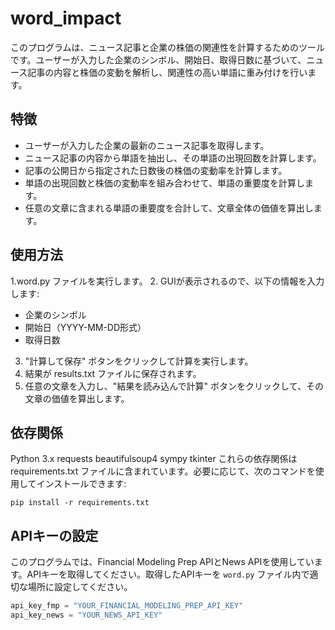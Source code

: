 # word_impact
このプログラムは、ニュース記事と企業の株価の関連性を計算するためのツールです。ユーザーが入力した企業のシンボル、開始日、取得日数に基づいて、ニュース記事の内容と株価の変動を解析し、関連性の高い単語に重み付けを行います。

## 特徴

- ユーザーが入力した企業の最新のニュース記事を取得します。
- ニュース記事の内容から単語を抽出し、その単語の出現回数を計算します。
- 記事の公開日から指定された日数後の株価の変動率を計算します。
- 単語の出現回数と株価の変動率を組み合わせて、単語の重要度を計算します。
- 任意の文章に含まれる単語の重要度を合計して、文章全体の価値を算出します。
## 使用方法

1.word.py ファイルを実行します。
2. GUIが表示されるので、以下の情報を入力します:
 - 企業のシンボル
 - 開始日（YYYY-MM-DD形式）
 - 取得日数
3. "計算して保存" ボタンをクリックして計算を実行します。
4. 結果が results.txt ファイルに保存されます。
5. 任意の文章を入力し、"結果を読み込んで計算" ボタンをクリックして、その文章の価値を算出します。
## 依存関係

Python 3.x
requests
beautifulsoup4
sympy
tkinter
これらの依存関係は requirements.txt ファイルに含まれています。必要に応じて、次のコマンドを使用してインストールできます:
```
pip install -r requirements.txt
```



## APIキーの設定

このプログラムでは、Financial Modeling Prep APIとNews APIを使用しています。APIキーを取得してください。取得したAPIキーを `word.py` ファイル内で適切な場所に設定してください。

```python
api_key_fmp = "YOUR_FINANCIAL_MODELING_PREP_API_KEY"
api_key_news = "YOUR_NEWS_API_KEY"

